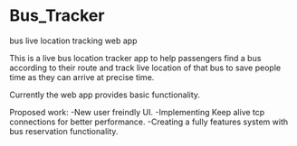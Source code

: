 # Bus_Tracker
bus live location tracking web app

This is a live bus location tracker app to help passengers find a bus according to their route and track live location of that bus to save people time as they can arrive at precise time. 

Currently the web app provides basic functionality.

Proposed work:
-New user freindly UI.
-Implementing Keep alive tcp connections for better performance.
-Creating a fully features system with bus reservation functionality.
